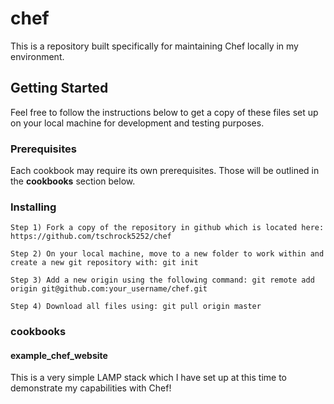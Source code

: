 # chef

This is a repository built specifically for maintaining Chef locally in my environment. 

## Getting Started

Feel free to follow the instructions below to get a copy of these files set up on your local machine for development and testing purposes.

### Prerequisites

Each cookbook may require its own prerequisites. Those will be outlined in the **cookbooks** section below.

### Installing

```
Step 1) Fork a copy of the repository in github which is located here: https://github.com/tschrock5252/chef

Step 2) On your local machine, move to a new folder to work within and create a new git repository with: git init

Step 3) Add a new origin using the following command: git remote add origin git@github.com:your_username/chef.git

Step 4) Download all files using: git pull origin master
```

### cookbooks

#### example_chef_website

This is a very simple LAMP stack which I have set up at this time to demonstrate my capabilities with Chef!

